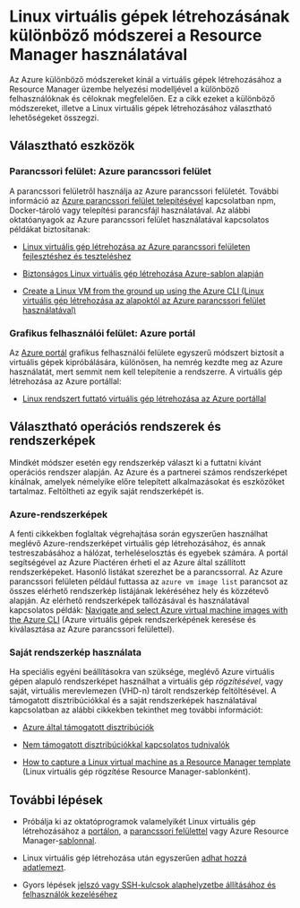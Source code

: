 <properties
    pageTitle="Linux virtuális gépek létrehozásának különböző módszerei | Microsoft Azure"
    description="Ez a cikk a Linux virtuális gépek Azure-ban való létrehozásának különböző módszereit ismerteti, és a további utasításokra mutató hivatkozásokat tartalmaz."
    services="virtual-machines-linux"
    documentationCenter=""
    authors="iainfoulds"
    manager="timlt"
    editor=""
    tags="azure-resource-manager"/>

<tags
    ms.service="virtual-machines-linux"
    ms.devlang="na"
    ms.topic="get-started-article"
    ms.tgt_pltfrm="vm-linux"
    ms.workload="infrastructure-services"
    ms.date="04/12/2016"
    ms.author="iainfou"/>

# Linux virtuális gépek létrehozásának különböző módszerei a Resource Manager használatával

Az Azure különböző módszereket kínál a virtuális gépek létrehozásához a Resource Manager üzembe helyezési modelljével a különböző felhasználóknak és céloknak megfelelően. Ez a cikk ezeket a különböző módszereket, illetve a Linux virtuális gépek létrehozásához választható lehetőségeket összegzi.

## Választható eszközök

### Parancssori felület: Azure parancssori felület 

A parancssori felületről használja az Azure parancssori felületét. További információ az [Azure parancssori felület telepítésével](../xplat-cli-install.md) kapcsolatban npm, Docker-tároló vagy telepítési parancsfájl használatával. Az alábbi oktatóanyagok az Azure parancssori felület használatával kapcsolatos példákat biztosítanak:

* [Linux virtuális gép létrehozása az Azure parancssori felületen fejlesztéshez és teszteléshez](virtual-machines-linux-quick-create-cli.md) 

* [Biztonságos Linux virtuális gép létrehozása Azure-sablon alapján](virtual-machines-linux-create-ssh-secured-vm-from-template.md)

* [Create a Linux VM from the ground up using the Azure CLI (Linux virtuális gép létrehozása az alapoktól az Azure parancssori felület használatával)](virtual-machines-linux-create-cli-complete.md)

### Grafikus felhasználói felület: Azure portál

Az [Azure portál](https://portal.azure.com) grafikus felhasználói felülete egyszerű módszert biztosít a virtuális gépek kipróbálására, különösen, ha nemrég kezdte meg az Azure használatát, mert semmit nem kell telepítenie a rendszerre. A virtuális gép létrehozása az Azure portállal:

* [Linux rendszert futtató virtuális gép létrehozása az Azure portállal](virtual-machines-linux-quick-create-portal.md) 

## Választható operációs rendszerek és rendszerképek

Mindkét módszer esetén egy rendszerkép választ ki a futtatni kívánt operációs rendszer alapján. Az Azure és a partnerei számos rendszerképet kínálnak, amelyek némelyike előre telepített alkalmazásokat és eszközöket tartalmaz. Feltöltheti az egyik saját rendszerképét is.

### Azure-rendszerképek

A fenti cikkekben foglaltak végrehajtása során egyszerűen használhat meglévő Azure-rendszerképet virtuális gép létrehozásához, és annak testreszabásához a hálózat, terheléselosztás és egyebek számára. A portál segítségével az Azure Piactéren érheti el az Azure által szállított rendszerképeket. Hasonló listákat szerezhet be a parancssorral. Az Azure parancssori felületen például futtassa az `azure vm image list` parancsot az összes elérhető rendszerkép listájának lekéréséhez hely és közzétevő alapján. Az elérhető rendszerképek tallózásával és használatával kapcsolatos példák: [Navigate and select Azure virtual machine images with the Azure CLI](virtual-machines-linux-cli-ps-findimage.md) (Azure virtuális gépek rendszerképének keresése és kiválasztása az Azure parancssori felülettel).

### Saját rendszerkép használata

Ha speciális egyéni beállításokra van szüksége, meglévő Azure virtuális gépen alapuló rendszerképet használhat a virtuális gép *rögzítésével*, vagy saját, virtuális merevlemezen (VHD-n) tárolt rendszerkép feltöltésével. A támogatott disztribúciókkal és a saját rendszerképek használatával kapcsolatban az alábbi cikkekben tekinthet meg további információt:

* [Azure által támogatott disztribúciók](virtual-machines-linux-endorsed-distros.md)

* [Nem támogatott disztribúciókkal kapcsolatos tudnivalók](virtual-machines-linux-create-upload-generic.md)

* [How to capture a Linux virtual machine as a Resource Manager template](virtual-machines-linux-capture-image.md) (Linux virtuális gép rögzítése Resource Manager-sablonként). 

## További lépések

* Próbálja ki az oktatóprogramok valamelyikét Linux virtuális gép létrehozásához a [portálon](virtual-machines-linux-quick-create-portal.md), a [parancssori felülettel](virtual-machines-linux-quick-create-cli.md) vagy Azure Resource Manager-[sablonnal](virtual-machines-linux-cli-deploy-templates.md).

* Linux virtuális gép létrehozása után egyszerűen [adhat hozzá adatlemezt](virtual-machines-linux-add-disk.md).

* Gyors lépések [jelszó vagy SSH-kulcsok alaphelyzetbe állításához és felhasználók kezeléséhez](virtual-machines-linux-using-vmaccess-extension.md)



<!--HONumber=Jun16_HO2-->


